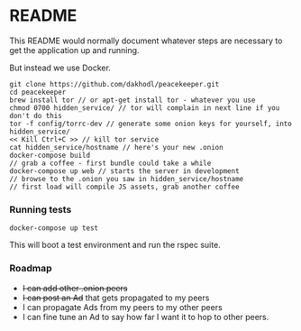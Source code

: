# README

This README would normally document whatever steps are necessary to get the
application up and running.

But instead we use Docker.

```
git clone https://github.com/dakhodl/peacekeeper.git
cd peacekeeper
brew install tor // or apt-get install tor - whatever you use
chmod 0700 hidden_service/ // tor will complain in next line if you don't do this
tor -f config/torrc-dev // generate some onion keys for yourself, into hidden_service/
<< Kill Ctrl+C >> // kill tor service
cat hidden_service/hostname // here's your new .onion
docker-compose build
// grab a coffee - first bundle could take a while
docker-compose up web // starts the server in development
// browse to the .onion you saw in hidden_service/hostname
// first load will compile JS assets, grab another coffee
```

### Running tests

```
docker-compose up test
```

This will boot a test environment and run the rspec suite.


### Roadmap

* ~~I can add other .onion peers~~
* ~~I can post an Ad~~ that gets propagated to my peers
* I can propagate Ads from my peers to my other peers
* I can fine tune an Ad to say how far I want it to hop to other peers.